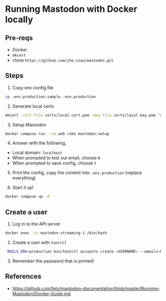 # Running Mastodon with Docker locally

## Pre-reqs

- Docker
- `mkcert`
- clone `https://github.com/jho-zzan/mastodon.git`

## Steps

1. Copy env config file

```bash
cp .env.production.sample .env.production
```

2. Generate local certs

```bash
mkcert -cert-file certs/local-cert.pem -key-file certs/local-key.pem "docker.localhost" "*.docker.localhost" "domain.local" "*.domain.local"
```

3. Setup Mastodon

```bash
docker compose run --rm web rake mastodon:setup
```

4. Answer with the following,
- Local domain: `localhost`
- When prompted to test out email, choose `N`
- When prompted to save config, choose `Y`

5. Print the config, copy the content into `.env.production` (replace everything)

6. Start it up!

```bash
docker compose up -d
```

## Create a user

1. Log in to the API server

```bash
docker exec -it mastodon-streaming-1 /bin/bash
```

2. Create a user with `tootctl`

```bash
 RAILS_ENV=production bin/tootctl accounts create <USERNAME> --email=<USERNAME>@localhost --confirmed --role=Admin
```

3. Remember the password that is printed!

## References

- https://github.com/felx/mastodon-documentation/blob/master/Running-Mastodon/Docker-Guide.md

